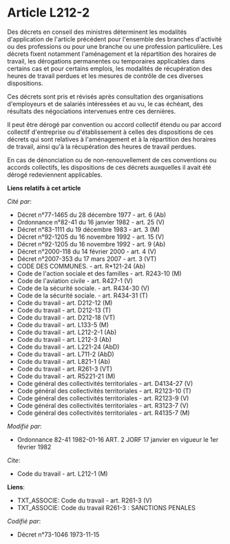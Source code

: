 # Article L212-2

Des décrets en conseil des ministres déterminent les modalités d'application de l'article précédent pour l'ensemble des
branches d'activité ou des professions ou pour une branche ou une profession particulière. Les décrets fixent notamment
l'aménagement et la répartition des horaires de travail, les dérogations permanentes ou temporaires applicables dans certains
cas et pour certains emplois, les modalités de récupération des heures de travail perdues et les mesures de contrôle de ces
diverses dispositions.

Ces décrets sont pris et révisés après consultation des organisations d'employeurs et de salariés intéressées et au vu, le
cas échéant, des résultats des négociations intervenues entre ces dernières.

Il peut être dérogé par convention ou accord collectif étendu ou par accord collectif d'entreprise ou d'établissement à
celles des dispositions de ces décrets qui sont relatives à l'aménagement et à la répartition des horaires de travail, ainsi
qu'à la récupération des heures de travail perdues.

En cas de dénonciation ou de non-renouvellement de ces conventions ou accords collectifs, les dispositions de ces décrets
auxquelles il avait été dérogé redeviennent applicables.

**Liens relatifs à cet article**

_Cité par_:

  - Décret n°77-1465 du 28 décembre 1977 - art. 6 (Ab)
  - Ordonnance n°82-41 du 16 janvier 1982 - art. 25 (V)
  - Décret n°83-1111 du 19 décembre 1983 - art. 3 (M)
  - Décret n°92-1205 du 16 novembre 1992 - art. 15 (V)
  - Décret n°92-1205 du 16 novembre 1992 - art. 9 (Ab)
  - Décret n°2000-118 du 14 février 2000 - art. 4 (V)
  - Décret  n°2007-353 du 17 mars 2007 - art. 3 (VT)
  - CODE DES COMMUNES. - art. R*121-24 (Ab)
  - Code de l'action sociale et des familles - art. R243-10 (M)
  - Code de l'aviation civile - art. R427-1 (V)
  - Code de la sécurité sociale. - art. R434-30 (V)
  - Code de la sécurité sociale. - art. R434-31 (T)
  - Code du travail - art. D212-12 (M)
  - Code du travail - art. D212-13 (T)
  - Code du travail - art. D212-18 (VT)
  - Code du travail - art. L133-5 (M)
  - Code du travail - art. L212-2-1 (Ab)
  - Code du travail - art. L212-3 (Ab)
  - Code du travail - art. L221-24 (AbD)
  - Code du travail - art. L711-2 (AbD)
  - Code du travail - art. L821-1 (Ab)
  - Code du travail - art. R261-3 (VT)
  - Code du travail - art. R5221-21 (M)
  - Code général des collectivités territoriales - art. D4134-27 (V)
  - Code général des collectivités territoriales - art. R2123-10 (T)
  - Code général des collectivités territoriales - art. R2123-9 (V)
  - Code général des collectivités territoriales - art. R3123-7 (V)
  - Code général des collectivités territoriales - art. R4135-7 (M)

_Modifié par_:

  - Ordonnance 82-41 1982-01-16 ART. 2 JORF 17 janvier en vigueur le 1er février 1982

_Cite_:

  - Code du travail - art. L212-1 (M)

**Liens**:

  - TXT_ASSOCIE: Code du travail - art. R261-3 (V)
  - TXT_ASSOCIE: Code du travail R261-3 : SANCTIONS PENALES

_Codifié par_:

  - Décret n°73-1046 1973-11-15
